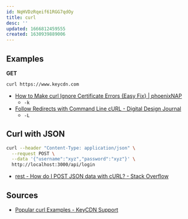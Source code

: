 ```yaml
---
id: NqHVDzRqeif61RGG7qdOy
title: curl
desc: ''
updated: 1666812459555
created: 1630939889006
---
```


## Examples

**GET**

``` bash
curl https://www.keycdn.com
```

* [How to Make curl Ignore Certificate Errors {Easy Fix} | phoenixNAP](https://phoenixnap.com/kb/curl-ignore-certificate)
  * `-k`
* [Follow Redirects with Command Line cURL - Digital Design Journal](https://www.digitaldesignjournal.com/curl-follow-redirects/)
  * `-L`

## Curl with JSON

``` bash
curl --header "Content-Type: application/json" \
  --request POST \
  --data '{"username":"xyz","password":"xyz"}' \
  http://localhost:3000/api/login
```
* [rest - How do I POST JSON data with cURL? - Stack Overflow](https://stackoverflow.com/questions/7172784/how-do-i-post-json-data-with-curl)

## Sources

* [Popular curl Examples - KeyCDN Support](https://www.keycdn.com/support/popular-curl-examples)